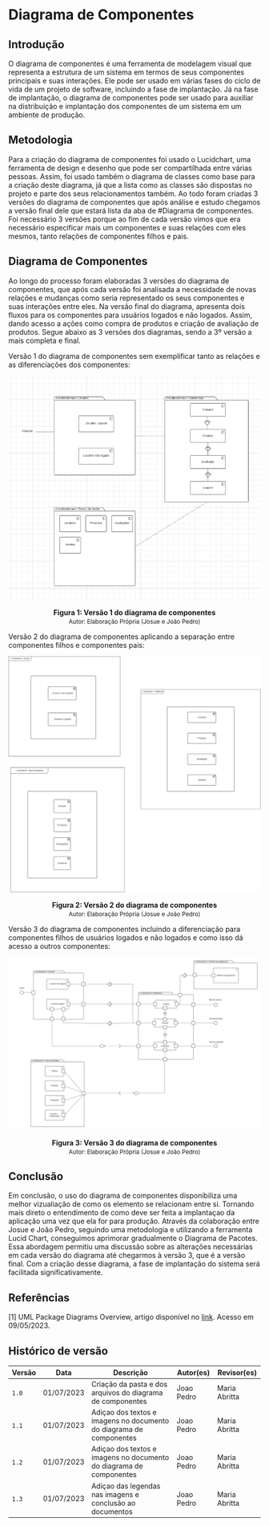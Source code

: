 # Diagrama de Componentes

## Introdução

O diagrama de componentes é uma ferramenta de modelagem visual que representa a estrutura de um sistema em termos de seus componentes principais e suas interações. Ele pode ser usado em várias fases do ciclo de vida de um projeto de software, incluindo a fase de implantação.
Já na fase de implantação, o diagrama de componentes pode ser usado para auxiliar na distribuição e implantação dos componentes de um sistema em um ambiente de produção.


## Metodologia

Para a criação do diagrama de componentes foi usado o Lucidchart, uma ferramenta de design e desenho que pode ser compartilhada entre várias pessoas. Assim, foi usado também o diagrama de classes como base para a criação deste diagrama, já que a lista como as classes são dispostas no projeto e parte dos seus relacionamentos também. Ao todo foram criadas 3 versões do diagrama de componentes que após análise e estudo chegamos a versão final dele que estará lista da aba de #Diagrama de componentes. Foi necessário 3 versões porque ao fim de cada versão vimos que era necessário especificar mais um componentes e suas relações com eles mesmos, tanto relações de componentes filhos e pais.



## Diagrama de Componentes

Ao longo do processo foram elaboradas 3 versões do diagrama de componentes, que após cada versão foi analisada a necessidade de novas relações e mudanças como seria representado os seus componentes e suas interações entre eles. Na versão final do diagrama, apresenta dois fluxos para os componentes para usuários logados e não logados. Assim, dando acesso a ações como compra de produtos e criação de avaliação de produtos. Segue abaixo as 3 versões dos diagramas, sendo a 3º versão a mais completa e final.

Versão 1 do diagrama de componentes sem exemplificar tanto as relações e as diferenciações dos componentes:

![Diagrama detalhado versão 1](./assets/diagrama_componentes_v1.jpg)
</div>
<figcaption style="text-align: center">
    <b>Figura 1: Versão 1 do diagrama de componentes</b>
    <br/><small>Autor: Elaboração Própria (Josue e João Pedro)</small>
</figcaption>

Versão 2 do diagrama de componentes aplicando a separação entre componentes filhos e componentes pais:

![Diagrama detalhado versão 2](./assets/diagrama_componentes_v2.jpg)
</div>
<figcaption style="text-align: center">
    <b>Figura 2: Versão 2 do diagrama de componentes</b>
    <br/><small>Autor: Elaboração Própria (Josue e João Pedro)</small>
</figcaption>

Versão 3 do diagrama de componentes incluindo a diferenciação para componentes filhos de usuários logados e não logados e como isso dá acesso a outros componentes:

![Diagrama detalhado versão 3](./assets/diagrama_componentes_v3.jpg)
</div>
<figcaption style="text-align: center">
    <b>Figura 3: Versão 3 do diagrama de componentes</b>
    <br/><small>Autor: Elaboração Própria (Josue e João Pedro)</small>
</figcaption>


## Conclusão
Em conclusão, o uso do diagrama de componentes disponibiliza uma melhor vizualiação de como os elemento se relacionam entre si. Tornando mais direto o entendimento de como deve ser feita a implantaçao da aplicação uma vez que ela for para produção. Através da colaboração entre Josue e João Pedro, seguindo uma metodologia e utilizando a ferramenta Lucid Chart, conseguimos aprimorar gradualmente o Diagrama de Pacotes. Essa abordagem permitiu uma discussão sobre as alterações necessárias em cada versão do diagrama até chegarmos à versão 3, que é a versão final. Com a criação desse diagrama, a fase de implantação do sistema será facilitada significativamente.


## Referências

[1] UML Package Diagrams Overview, artigo disponível no [link](https://www.uml-diagrams.org/package-diagrams-overview.html). Acesso em 09/05/2023.


## Histórico de versão

| Versão | Data       | Descrição                                               | Autor(es)                 | Revisor(es)          |
|--------|------------|---------------------------------------------------------|---------------------------|----------------------|
| `1.0`  | 01/07/2023 | Criação da pasta e dos arquivos do diagrama de componentes  | Joao Pedro | Maria Abritta |
| `1.1`  | 01/07/2023 | Adiçao dos textos e imagens no documento do diagrama de componentes  | Joao Pedro | Maria Abritta |
| `1.2`  | 01/07/2023 | Adiçao dos textos e imagens no documento do diagrama de componentes  | Joao Pedro | Maria Abritta |
| `1.3`  | 01/07/2023 | Adiçao das legendas nas imagens e conclusão ao documentos  | Joao Pedro | Maria Abritta |



